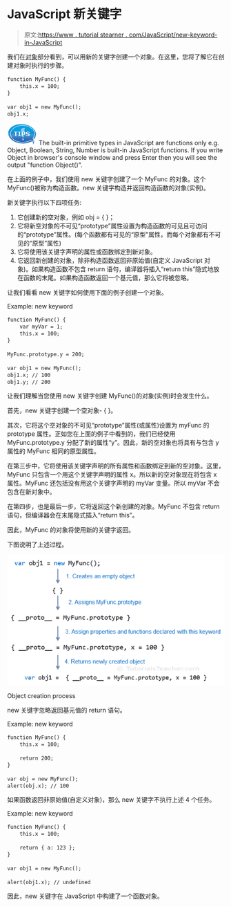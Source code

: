 # JavaScript 新关键字

> 原文:[https://www . tutorial stearner . com/JavaScript/new-keyword-in-JavaScript](https://www.tutorialsteacher.com/javascript/new-keyword-in-javascript)

我们在[对象](/javascript/javascript-object "JavaScript Object")部分看到，可以用新的关键字创建一个对象。在这里，您将了解它在创建对象时执行的步骤。

```
function MyFunc() {
    this.x = 100;
}

var obj1 = new MyFunc();
obj1.x;
```

![](img/751bca76a769f8ad315ebee3fdf7d98e.png) The built-in primitive types in JavaScript are functions only e.g. Object, Boolean, String, Number is built-in JavaScript functions. If you write Object in browser's console window and press Enter then you will see the output "function Object()".

在上面的例子中，我们使用 new 关键字创建了一个 MyFunc 的对象。这个 MyFunc()被称为构造函数。new 关键字构造并返回构造函数的对象(实例)。

新关键字执行以下四项任务:

1.  它创建新的空对象，例如 obj = { }；
2.  它将新空对象的不可见“prototype”属性设置为构造函数的可见且可访问的“prototype”属性。(每个函数都有可见的“原型”属性，而每个对象都有不可见的“原型”属性)
3.  它将使用该关键字声明的属性或函数绑定到新对象。
4.  它返回新创建的对象，除非构造函数返回非原始值(自定义 JavaScript 对象)。如果构造函数不包含 return 语句，编译器将插入“return this”隐式地放在函数的末尾。如果构造函数返回一个基元值，那么它将被忽略。

让我们看看 new 关键字如何使用下面的例子创建一个对象。

Example: new keyword

```
function MyFunc() {
    var myVar = 1;
    this.x = 100;
}

MyFunc.prototype.y = 200;

var obj1 = new MyFunc();
obj1.x; // 100
obj1.y; // 200 
```

让我们理解当您使用 new 关键字创建 MyFunc()的对象(实例)时会发生什么。

首先，new 关键字创建一个空对象- { }。

其次，它将这个空对象的不可见“prototype”属性(或属性)设置为 myFunc 的 prototype 属性。正如您在上面的例子中看到的，我们已经使用 MyFunc.prototype.y 分配了新的属性“y”。因此，新的空对象也将具有与包含 y 属性的 MyFunc 相同的原型属性。

在第三步中，它将使用该关键字声明的所有属性和函数绑定到新的空对象。这里，MyFunc 只包含一个用这个关键字声明的属性 x。所以新的空对象现在将包含 x 属性。MyFunc 还包括没有用这个关键字声明的 myVar 变量。所以 myVar 不会包含在新对象中。

在第四步，也是最后一步，它将返回这个新创建的对象。MyFunc 不包含 return 语句，但编译器会在末尾隐式插入“return this”。

因此，MyFunc 的对象将使用新的关键字返回。

下图说明了上述过程。

[![](img/28dd2c620bc278394cfa71c538e38974.png)](../../Content/images/oo-js/new-keyword.png)

Object creation process



new 关键字忽略返回基元值的 return 语句。

Example: new keyword

```
function MyFunc() {
    this.x = 100;

    return 200;
}

var obj = new MyFunc();
alert(obj.x); // 100 
```

如果函数返回非原始值(自定义对象)，那么 new 关键字不执行上述 4 个任务。

Example: new keyword

```
function MyFunc() {
    this.x = 100;

    return { a: 123 };
}

var obj1 = new MyFunc();

alert(obj1.x); // undefined 
```

因此，new 关键字在 JavaScript 中构建了一个函数对象。